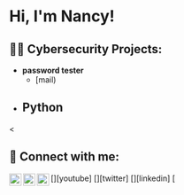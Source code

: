 <h1>Hi, I'm Nancy! </h1>

<h2>👨‍💻 Cybersecurity Projects:</h2>

- <b>password tester </b>
  - [mail)
- <b>Python</b>
  - 

<
<h2> 🤳 Connect with me:</h2>
[<img align="left" alt="xoxonancy | YouTube" width="22px" src="https://cdn.jsdelivr.net/npm/simple-icons@v3/icons/youtube.svg" />][youtube]
[<img align="left" alt="urfave_nancy | Twitter" width="22px" src="https://cdn.jsdelivr.net/npm/simple-icons@v3/icons/twitter.svg" />][twitter]
[<img align="left" alt="nancynnamdi234 | LinkedIn" width="22px" src="https://cdn.jsdelivr.net/npm/simple-icons@v3/icons/linkedin.svg" />][linkedin]
[<img align="left" alt="urfave.nancy| Instagram" width="22px" src="https://cdn.jsdelivr.net/npm/simp



[twitter]: https://twitter.com/urfave_nancy
[youtube]: https://www.youtube.com/xoxonancy/
[instagram]: https://www.instagram.com/urfave.nancy/
[linkedin]: https://linkedin.com/in/nancynnamdi234

<!--
**joshmadakor1/joshmadakor1** is a ✨ _special_ ✨ repository because its `README.md` (this file) appears on your GitHub profile.

Here are some ideas to get you started:

- 🔭 I’m currently working on ...
- 🌱 I’m currently learning ...
- 👯 I’m looking to collaborate on ...
- 🤔 I’m looking for help with ...
- 💬 Ask me about ...
- 📫 How to reach me: ...
- 😄 Pronouns: ...
- ⚡ Fun fact: ...
-->

